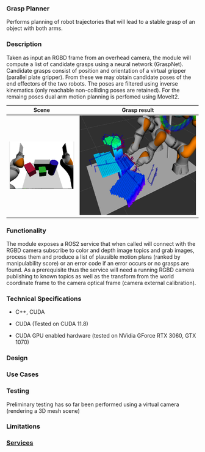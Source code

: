 ### Grasp Planner

Performs planning of robot trajectories that will lead to a stable grasp of an object with both arms.

### Description

Taken as input an RGBD frame from an overhead camera, the module will compute a list of candidate grasps using a neural network (GraspNet). Candidate grasps consist of position and orientation of a virtual gripper (parallel plate gripper). From these we may obtain candidate poses of the end effectors of the two robots. The poses are filtered using inverse kinematics (only reachable non-colliding poses are retained). For the remaing poses dual arm motion planning is perfomed using MoveIt2.

Scene           |  Grasp result
:-------------------------:|:-------------------------:
![](test/images/scene.png)  |  ![](test/images/grasping.png)

### Functionality

The module exposes a ROS2 service that when called will connect with the RGBD camera subscribe to color and depth image topics and grab images, process them and produce a list of plausible motion plans (ranked by manipulability score) or an error code if an error occurs or no grasps are found. As a prerequisite thus the service will need a running RGBD camera publishing to known topics as well as the transform from the world coordinate frame to the camera optical frame (camera external calibration).

### Technical Specifications

- C++, CUDA

- CUDA (Tested on CUDA 11.8)

- CUDA GPU enabled hardware (tested on NVidia GForce RTX 3060, GTX 1070)

### Design


### Use Cases


### Testing
Preliminary testing has so far been performed using a virtual camera (rendering a 3D mesh scene)

### Limitations



### [Services](src/grasp_planner/README.md) 


